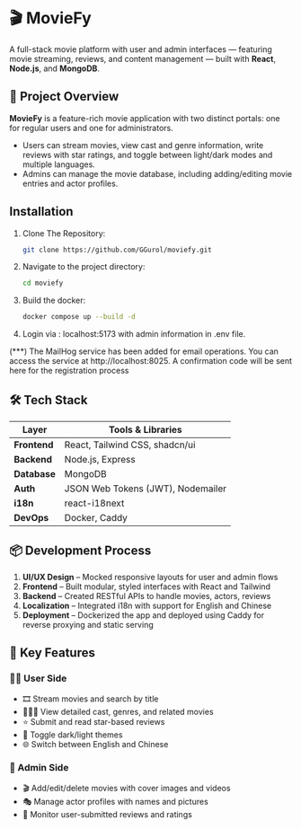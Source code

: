 # 🎬 MovieFy

A full-stack movie platform with user and admin interfaces — featuring movie streaming, reviews, and content management — built with **React**, **Node.js**, and **MongoDB**.

## 🚀 Project Overview

**MovieFy** is a feature-rich movie application with two distinct portals: one for regular users and one for administrators.

- Users can stream movies, view cast and genre information, write reviews with star ratings, and toggle between light/dark modes and multiple languages.
- Admins can manage the movie database, including adding/editing movie entries and actor profiles.


## Installation

1. Clone The Repository:
    ```bash
    git clone https://github.com/GGurol/moviefy.git
    ```

2. Navigate to the project directory:
    ```bash
    cd moviefy
    ```

3. Build the docker:
    ```bash
    docker compose up --build -d
    ```

4. Login via : localhost:5173 with admin information in .env file.

(***) The MailHog service has been added for email operations. You can access the service at http://localhost:8025. 
A confirmation code will be sent here for the registration process 



## 🛠️ Tech Stack

| Layer        | Tools & Libraries                 |
| ------------ | --------------------------------- |
| **Frontend** | React, Tailwind CSS, shadcn/ui    |
| **Backend**  | Node.js, Express                  |
| **Database** | MongoDB                           |
| **Auth**     | JSON Web Tokens (JWT), Nodemailer |
| **i18n**     | react-i18next                     |
| **DevOps**   | Docker, Caddy                     |

## 📦 Development Process

1. **UI/UX Design** – Mocked responsive layouts for user and admin flows
2. **Frontend** – Built modular, styled interfaces with React and Tailwind
3. **Backend** – Created RESTful APIs to handle movies, actors, reviews
4. **Localization** – Integrated i18n with support for English and Chinese
5. **Deployment** – Dockerized the app and deployed using Caddy for reverse proxying and static serving

## 🌟 Key Features

### 🧑‍💻 User Side

- 🎞️ Stream movies and search by title
- 🧑‍🤝‍🧑 View detailed cast, genres, and related movies
- ⭐ Submit and read star-based reviews
- 🌙 Toggle dark/light themes
- 🌐 Switch between English and Chinese

### 🔧 Admin Side

- 🎬 Add/edit/delete movies with cover images and videos
- 🎭 Manage actor profiles with names and pictures
- 📝 Monitor user-submitted reviews and ratings




